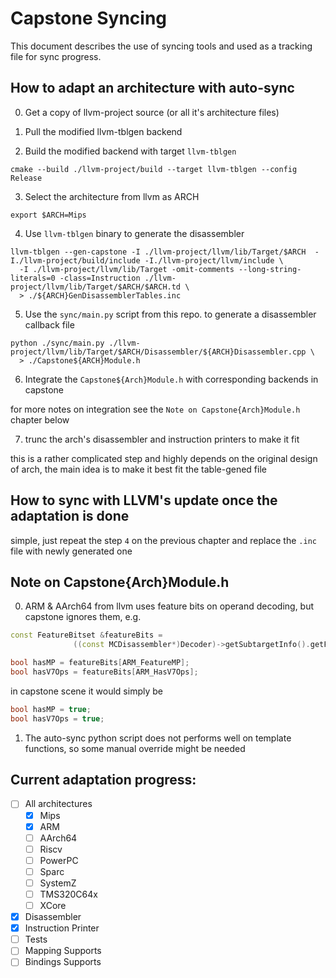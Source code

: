 Capstone Syncing
===============

This document describes the use of syncing tools and
used as a tracking file for sync progress.

## How to adapt an architecture with auto-sync

0. Get a copy of llvm-project source (or all it's architecture files)

1. Pull the modified llvm-tblgen backend

2. Build the modified backend with target `llvm-tblgen`
```shell
cmake --build ./llvm-project/build --target llvm-tblgen --config Release
```

3. Select the architecture from llvm as ARCH
```shell
export $ARCH=Mips
```

4. Use `llvm-tblgen` binary to generate the disassembler
```shell
llvm-tblgen --gen-capstone -I ./llvm-project/llvm/lib/Target/$ARCH  -I./llvm-project/build/include -I./llvm-project/llvm/include \
  -I ./llvm-project/llvm/lib/Target -omit-comments --long-string-literals=0 -class=Instruction ./llvm-project/llvm/lib/Target/$ARCH/$ARCH.td \
  > ./${ARCH}GenDisassemblerTables.inc
```

5. Use the `sync/main.py` script from this repo. to generate a disassembler callback file
```shell
python ./sync/main.py ./llvm-project/llvm/lib/Target/$ARCH/Disassembler/${ARCH}Disassembler.cpp \
  > ./Capstone${ARCH}Module.h
```

6. Integrate the `Capstone${Arch}Module.h` with corresponding backends in capstone

for more notes on integration see the `Note on Capstone{Arch}Module.h` chapter below

7. trunc the arch's disassembler and instruction printers to make it fit

this is a rather complicated step and highly depends on the original design of arch, the main idea
is to make it best fit the table-gened file

## How to sync with LLVM's update once the adaptation is done

simple, just repeat the step `4` on the previous chapter and replace the `.inc` file with newly generated one

## Note on Capstone{Arch}Module.h

0. ARM & AArch64 from llvm uses feature bits on operand decoding, but capstone ignores them, e.g.
```c++
const FeatureBitset &featureBits =
			  ((const MCDisassembler*)Decoder)->getSubtargetInfo().getFeatureBits();

bool hasMP = featureBits[ARM_FeatureMP];
bool hasV7Ops = featureBits[ARM_HasV7Ops];
```
in capstone scene it would simply be
```c
bool hasMP = true;
bool hasV7Ops = true;
```

1. The auto-sync python script does not performs well on template functions, so some manual override might be needed

## Current adaptation progress:

- [ ] All architectures
    - [x] Mips
    - [x] ARM
    - [ ] AArch64
    - [ ] Riscv
    - [ ] PowerPC
    - [ ] Sparc
    - [ ] SystemZ
    - [ ] TMS320C64x
    - [ ] XCore
- [x] Disassembler
- [x] Instruction Printer
- [ ] Tests
- [ ] Mapping Supports
- [ ] Bindings Supports
